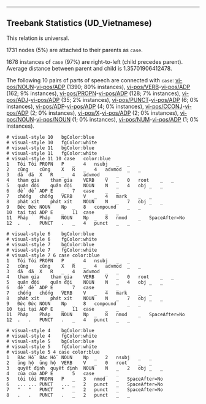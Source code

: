 

--------------------------------------------------------------------------------

## Treebank Statistics (UD_Vietnamese)

This relation is universal.

1731 nodes (5%) are attached to their parents as `case`.

1678 instances of `case` (97%) are right-to-left (child precedes parent).
Average distance between parent and child is 1.35701906412478.

The following 10 pairs of parts of speech are connected with `case`: [vi-pos/NOUN]()-[vi-pos/ADP]() (1390; 80% instances), [vi-pos/VERB]()-[vi-pos/ADP]() (162; 9% instances), [vi-pos/PROPN]()-[vi-pos/ADP]() (128; 7% instances), [vi-pos/ADJ]()-[vi-pos/ADP]() (35; 2% instances), [vi-pos/PUNCT]()-[vi-pos/ADP]() (6; 0% instances), [vi-pos/ADP]()-[vi-pos/ADP]() (4; 0% instances), [vi-pos/CCONJ]()-[vi-pos/ADP]() (2; 0% instances), [vi-pos/X]()-[vi-pos/ADP]() (2; 0% instances), [vi-pos/NOUN]()-[vi-pos/NOUN]() (1; 0% instances), [vi-pos/NUM]()-[vi-pos/ADP]() (1; 0% instances).


~~~ conllu
# visual-style 10	bgColor:blue
# visual-style 10	fgColor:white
# visual-style 11	bgColor:blue
# visual-style 11	fgColor:white
# visual-style 11 10 case	color:blue
1	Tôi	Tôi	PROPN	P	_	4	nsubj	_	_
2	cũng	cũng	X	R	_	4	advmod	_	_
3	đã	đã	X	R	_	4	advmod	_	_
4	tham gia	tham gia	VERB	V	_	0	root	_	_
5	quân đội	quân đội	NOUN	N	_	4	obj	_	_
6	để	để	ADP	E	_	7	case	_	_
7	chống	chống	VERB	V	_	4	mark	_	_
8	phát xít	phát xít	NOUN	N	_	7	obj	_	_
9	Đức	Đức	NOUN	Np	_	8	compound	_	_
10	tại	tại	ADP	E	_	11	case	_	_
11	Pháp	Pháp	NOUN	Np	_	8	nmod	_	SpaceAfter=No
12	.	.	PUNCT	.	_	4	punct	_	_

~~~


~~~ conllu
# visual-style 6	bgColor:blue
# visual-style 6	fgColor:white
# visual-style 7	bgColor:blue
# visual-style 7	fgColor:white
# visual-style 7 6 case	color:blue
1	Tôi	Tôi	PROPN	P	_	4	nsubj	_	_
2	cũng	cũng	X	R	_	4	advmod	_	_
3	đã	đã	X	R	_	4	advmod	_	_
4	tham gia	tham gia	VERB	V	_	0	root	_	_
5	quân đội	quân đội	NOUN	N	_	4	obj	_	_
6	để	để	ADP	E	_	7	case	_	_
7	chống	chống	VERB	V	_	4	mark	_	_
8	phát xít	phát xít	NOUN	N	_	7	obj	_	_
9	Đức	Đức	NOUN	Np	_	8	compound	_	_
10	tại	tại	ADP	E	_	11	case	_	_
11	Pháp	Pháp	NOUN	Np	_	8	nmod	_	SpaceAfter=No
12	.	.	PUNCT	.	_	4	punct	_	_

~~~


~~~ conllu
# visual-style 4	bgColor:blue
# visual-style 4	fgColor:white
# visual-style 5	bgColor:blue
# visual-style 5	fgColor:white
# visual-style 5 4 case	color:blue
1	Bác Hồ	Bác Hồ	NOUN	Np	_	2	nsubj	_	_
2	ủng hộ	ủng hộ	VERB	V	_	0	root	_	_
3	quyết định	quyết định	NOUN	N	_	2	obj	_	_
4	của	của	ADP	E	_	5	case	_	_
5	tôi	tôi	PROPN	P	_	3	nmod	_	SpaceAfter=No
6	...	...	PUNCT	...	_	2	punct	_	SpaceAfter=No
7	"	"	PUNCT	"	_	2	punct	_	SpaceAfter=No
8	.	.	PUNCT	.	_	2	punct	_	_

~~~


